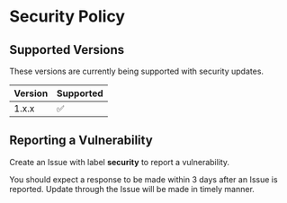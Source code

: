 # Security Policy

## Supported Versions

These versions are currently being supported with security updates.

| Version | Supported          |
| ------- | ------------------ |
| 1.x.x   | :white_check_mark: |

## Reporting a Vulnerability

Create an Issue with label **security** to report a vulnerability.

You should expect a response to be made within 3 days after an Issue
is reported. Update through the Issue will be made in timely manner.
